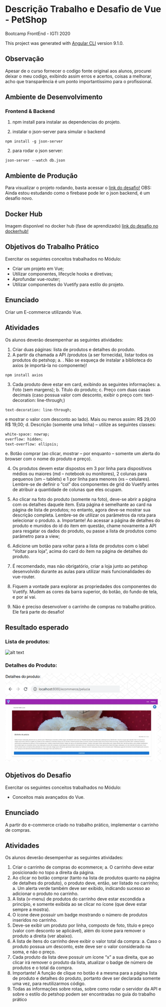 # Descrição Trabalho e Desafio de Vue - PetShop

Bootcamp FrontEnd - IGTI 2020

This project was generated with [Angular CLI](https://github.com/angular/angular-cli) version 9.1.0.

## Observação

Apesar de o curso fornecer o codigo fonte original aos alunos, procurei deixar o meu codigo, exibindo assim erros e acertos, coisas a melhorar, acho que transparência é um ponto importantíssimo para o profissional.

## Ambiente de Desenvolvimento

### Frontend & Backend

1. npm install para instalar as dependencias do projeto.

2) instalar o json-server para simular o backend

```
npm install -g json-server
```

2. para rodar o json server:

```
json-server --watch db.json
```

## Ambiente de Produção

Para visualizar o projeto rodando, basta acessar o [link do desafio!](https://fabi-igti-angular-desafio-2.web.app/)
OBS: Ainda estou estudando como o firebase pode ler o json backend, é um desafio novo.

## Docker Hub

Imagem disponível no docker hub (fase de aprendizado) [link do desafio no dockerhub!](https://hub.docker.com/r/fabianatavares/angular-despesas)

## Objetivos do Trabalho Prático

Exercitar os seguintes conceitos trabalhados no Módulo:

- Criar um projeto em Vue;
- Utilizar componentes, lifecycle hooks e diretivas;
- Aprofundar vue-router;
- Utilizar componentes do Vuetify para estilo do projeto.

## Enunciado

Criar um E-commerce utilizando Vue.

## Atividades

Os alunos deverão desempenhar as seguintes atividades:

1. Criar duas páginas: lista de produtos e detalhes do produto.
2. A partir da chamada a API /produtos (a ser fornecida), listar todos os produtos do
   petshop;
   a. . Não se esqueça de instalar a biblioteca do axios (e importá-la no
   componente)!

```
npm install axios
```

3. Cada produto deve estar em card, exibindo as seguintes informações:
   a. Foto (sem margens);
   b. Título do produto;
   c. Preço com duas casas decimais (caso possua valor com desconto, exibir o
   preço com: text-decoration: line-through;)

```
text-decoration: line-through;
```

e mostrar o valor com desconto ao lado). Mais ou menos assim: R$ 29,00 R$
19,00;
d. Descrição (somente uma linha) – utilize as seguintes classes:

```
white-space: nowrap;
overflow: hidden;
text-overflow: ellipsis;
```

e. Botão comprar (ao clicar, mostrar – por enquanto – somente um alerta do
browser com o nome do produto e preço).

4. Os produtos devem estar dispostos em 3 por linha para dispositivos médios ou
   maiores (md – notebook ou monitores), 2 colunas para pequenos (sm – tablets) e 1
   por linha para menores (xs – celulares). Lembre-se de definir o “col” dos
   componentes de grid do Vuetify antes de atribuir a quantidade de colunas que eles
   ocupam.
5. Ao clicar na foto do produto (somente na foto), deve-se abrir a página com os
   detalhes daquele item. Esta página é semelhante ao card na página de lista de
   produtos; no entanto, agora deve-se mostrar sua descrição completa. Lembre-se de
   utilizar os parâmetros da rota para selecionar o produto.
   a. Importante! Ao acessar a página de detalhes do produto e munidos do id do
   item em questão, chame novamente a API para resgatar os dados do produto,
   ou passe a lista de produtos como parâmetro para a view;

6. Adicione um botão para voltar para a lista de produtos com o label “Voltar para loja”,
   acima do card do item na página de detalhes do produto.
7. É recomendado, mas não obrigatório, criar a loja junto ao petshop desenvolvido
   durante as aulas para utilizar mais funcionalidades do vue-router.
8. Fiquem a vontade para explorar as propriedades dos componentes do Vuetify.
   Mudem as cores da barra superior, do botão, do fundo de tela, e por aí vai.
9. Não é preciso desenvolver o carrinho de compras no trabalho prático. Ele fará parte
   do desafio!

## Resultado esperado

### Lista de produtos:

![alt text](https://github.com/FabianaTavares/modulo4-VUE-trabalho-desafio/blob/main/src\assets\imgs\imagem_resultado_esperado.PNG)

### Detalhes do Produto:

![alt text](https://github.com/FabianaTavares/modulo4-VUE-trabalho-desafio/blob/main/src/assets/imgs/imagem_resultado_esperado_detalhes.PNG)

## Objetivos do Desafio

Exercitar os seguintes conceitos trabalhados no Módulo:

- Conceitos mais avançados do Vue.

## Enunciado

A partir do e-commerce criado no trabalho prático, implementar o carrinho de compras.

## Atividades

Os alunos deverão desempenhar as seguintes atividades:

1. Criar o carrinho de compras do ecommerce;
   a. O carrinho deve estar posicionado no topo a direita da página.
2. Ao clicar no botão comprar (tanto na lista de produtos quanto na página de detalhes
   do produto), o produto deve, então, ser listado no carrinho;
   a. Um alerta verde também deve ser exibido, indicando sucesso ao adicionar o
   produto no carrinho.
3. A lista (v-menu) de produtos do carrinho deve estar escondida a princípio, e somente
   exibida ao se clicar no ícone (que deve estar sempre a mostra).
4. O ícone deve possuir um badge mostrando o número de produtos inseridos no
   carrinho.
5. Deve-se exibir um produto por linha, composto de foto, título e preço (valor com
   desconto se aplicável), além do ícone para remover o produto a direita (ver abaixo).
6. A lista de itens do carrinho deve exibir o valor total da compra:
   a. Caso o produto possua um desconto, este deve ser o valor considerado na
   soma, e não o preço.
7. Cada produto da lista deve possuir um ícone “x” a sua direita, que ao clicar irá
   remover o produto da lista, atualizar o badge de número de produtos e o total da
   compra.
8. Importante! A função de clique no botão é a mesma para a página lista de produto e
   detalhes do produto, portanto deve ser declarada somente uma vez, para
   reutilizarmos código.
9. Todas as informações sobre rotas, sobre como rodar o servidor da API e sobre o
   estilo do petshop podem ser encontradas no guia do trabalho prático
